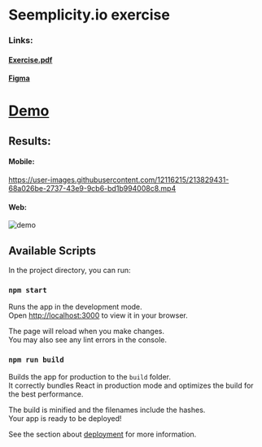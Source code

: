 # Seemplicity.io exercise 
### Links:

#### [Exercise.pdf](https://github.com/Lidorc145/seemplicity.io-Exercise/files/10457776/Jira.Ticket.Exercise-2.pdf)
#### [Figma](https://www.figma.com/file/VYFO8Qr8FqLBmkguE2SHrN)
# [Demo](https://lidorc145.github.io/seemplicity.io-Exercise)
## Results:
#### Mobile:
https://user-images.githubusercontent.com/12116215/213829431-68a026be-2737-43e9-9cb6-bd1b994008c8.mp4
#### Web:
![demo](https://user-images.githubusercontent.com/12116215/213365136-c2a82ab2-8d74-48c2-ba52-0d02167bb926.jpg)

 
## Available Scripts

In the project directory, you can run:

### `npm start`

Runs the app in the development mode.\
Open [http://localhost:3000](http://localhost:3000) to view it in your browser.

The page will reload when you make changes.\
You may also see any lint errors in the console.

### `npm run build`

Builds the app for production to the `build` folder.\
It correctly bundles React in production mode and optimizes the build for the best performance.

The build is minified and the filenames include the hashes.\
Your app is ready to be deployed!

See the section about [deployment](https://facebook.github.io/create-react-app/docs/deployment) for more information.
